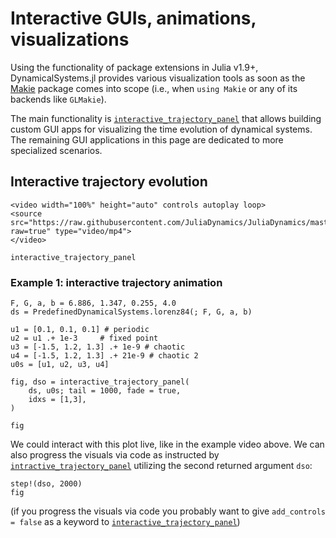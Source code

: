 # Interactive GUIs, animations, visualizations

Using the functionality of package extensions in Julia v1.9+, DynamicalSystems.jl provides various visualization tools as soon as the [Makie](https://makie.juliaplots.org/stable/) package comes into scope (i.e., when `using Makie` or any of its backends like `GLMakie`).

The main functionality is [`interactive_trajectory_panel`](@ref) that allows building custom GUI apps for visualizing the time evolution of dynamical systems. The remaining GUI applications in this page are dedicated to more specialized scenarios.


## Interactive trajectory evolution

```@raw html
<video width="100%" height="auto" controls autoplay loop>
<source src="https://raw.githubusercontent.com/JuliaDynamics/JuliaDynamics/master/videos/interact/interactive_trajectory.mp4?raw=true" type="video/mp4">
</video>
```

```@docs
interactive_trajectory_panel
```


### Example 1: interactive trajectory animation

```@example MAIN
F, G, a, b = 6.886, 1.347, 0.255, 4.0
ds = PredefinedDynamicalSystems.lorenz84(; F, G, a, b)

u1 = [0.1, 0.1, 0.1] # periodic
u2 = u1 .+ 1e-3     # fixed point
u3 = [-1.5, 1.2, 1.3] .+ 1e-9 # chaotic
u4 = [-1.5, 1.2, 1.3] .+ 21e-9 # chaotic 2
u0s = [u1, u2, u3, u4]

fig, dso = interactive_trajectory_panel(
    ds, u0s; tail = 1000, fade = true,
    idxs = [1,3],
)

fig
```

We could interact with this plot live, like in the example video above. We can also progress the visuals via code as instructed by [`intractive_trajectory_panel`](@ref) utilizing the second returned argument `dso`:

```@example MAIN
step!(dso, 2000)
fig
```

(if you progress the visuals via code you probably want to give `add_controls = false` as a keyword to [`interactive_trajectory_panel`](@ref))